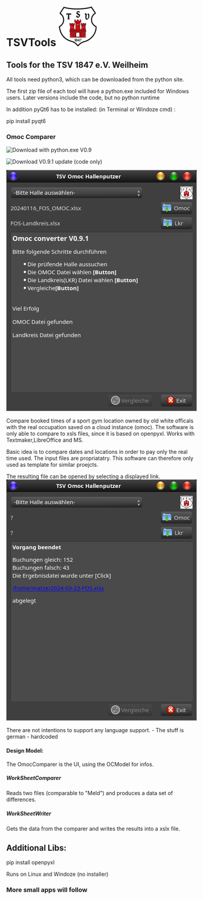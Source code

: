 # TSVTools  ![Screenshot](https://github.com/kanehekili/TSVTools/blob/main/src/icons/tsv_logo_100.png)

## Tools for the TSV 1847 e.V. Weilheim

All tools need python3, which can be downloaded from the python site. 

The first zip file of each tool will have a python.exe included for Windows users. Later versions include the code, but no python runtime 

In addition pyQt6 has to be installed: (in Terminal or Windoze cmd) :

pip install pyqt6

### Omoc Comparer
![Download with python.exe V0.9](https://github.com/kanehekili/TSVTools/releases/tag/V0.9)

![Download V0.9.1 update (code only)](https://github.com/kanehekili/TSVTools/releases/tag/V0.9.1)

![Screenshot](https://github.com/kanehekili/TSVTools/blob/main/OmocX1.png)

Compare booked times of a sport gym location owned by old white officals with the real occupation saved on a cloud instance (omoc). The software is only able to compare to xsls files, since it is based on openpyxl. Works with Textmaker,LibreOffice and MS.

Basic idea is to compare dates and locations in order to pay only the real time used. The input files are propriatatry. This software can therefore only used as template for similar proejcts.

The resulting file can be opened by selecting a displayed link.
![Screenshot](https://github.com/kanehekili/TSVTools/blob/main/OmocX2.png)

There are not intentions to support any language support. - The stuff is german - hardcoded

#### Design Model:
The OmocComparer is the UI, using the OCModel for infos.

##### WorkSheetComparer
Reads two files (comparable to "Meld") and produces a data set of differences.

##### WorkSheetWriter
Gets the data from the comparer and writes the results into a xslx file.

## Additional Libs:
pip install openpyxl

Runs on Linux and Windoze (no installer)


### More small apps will follow
